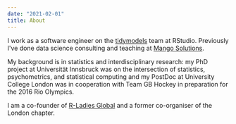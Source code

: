 ```yaml
---
date: "2021-02-01"
title: About
---
```


I work as a software engineer on the [tidymodels](https://www.tidymodels.org/) team at RStudio. Previously I've done data science consulting and teaching at [Mango Solutions](https://www.mango-solutions.com/). 

My background is in statistics and interdisciplinary research: my PhD project at Universit&auml;t Innsbruck was on the intersection of statistics, psychometrics, and statistical computing and my PostDoc at University College London was in cooperation with Team GB Hockey in preparation for the 2016 Rio Olympics.

I am a co-founder of [R-Ladies Global](https://rladies.org) and a former co-organiser of the London chapter.
